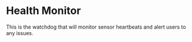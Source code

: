 # Health Monitor
This is the watchdog that will monitor sensor heartbeats and alert users to any issues. 
